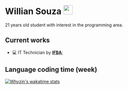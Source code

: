 
# Willian Souza <img src="https://raw.githubusercontent.com/iampavangandhi/iampavangandhi/master/gifs/Hi.gif" width="30px">



21 years old student with interest in the programming area.

## Current works
* 💻 IT Technician by **[IFBA](https://portal.ifba.edu.br/)**;

## Language coding time (week)

[![Whyzin's wakatime stats](https://github-readme-stats.vercel.app/api/wakatime?username=@williansz&theme=dark)](https://github.com/anuraghazra/github-readme-stats)

